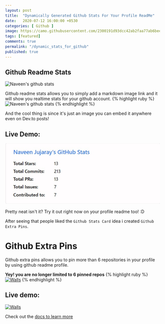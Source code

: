 ```yaml
---
layout: post
title:  "Dynamically Generated Github Stats For Your Profile ReadMe"
date:   2020-07-12 16:00:00 +0530
categories: [ Github ]
image: https://camo.githubusercontent.com/2300191d93dcc42ab2faa77ab6beebc0fb1a1c5e/687474703a2f2f692e696d6775722e636f6d2f513754515948782e706e67
tags: [featured]
comments: true
permalink: "/dynamic_stats_for_github"
published: true
---
```

## Github Readme Stats

![Naveen's github stats](https://github-readme-stats.vercel.app/api?username=naveenjujaray)

Github readme stats allows you to simply add a markdown image link and it will show you realtime stats for your github account.
{% highlight ruby %}
![Naveen's github stats](https://github-readme-stats.vercel.app/api?username=naveenjujaray)
{% endhighlight %}

And the cool thing is since it's just an image you can embed it anywhere even on Dev.to posts!

## Live Demo:

![githubstats](assets/images/4.jpg)

Pretty neat isn't it? Try it out right now on your profile readme too! :D

After seeing that people liked the `Github Stats Card` idea i created `Github Extra Pins`.

# Github Extra Pins
Github extra pins allows you to pin more than 6 repositories in your profile by using github readme profile.

**Yey! you are no longer limited to 6 pinned repos**
{% highlight ruby %}
[![Walls](https://github-readme-stats.vercel.app/api/pin/?username=naveenjujaray&repo=walls)](https://github.com/naveenjujaray/walls)
{% endhighlight %}

## Live demo:

[![Walls](https://github-readme-stats.vercel.app/api/pin/?username=naveenjujaray&repo=walls)](https://github.com/naveenjujaray/walls)

Check out the [docs to learn more]

[docs to learn more]: https://github.com/anuraghazra/github-readme-stats#github-extra-pins